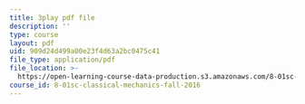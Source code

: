 ```yaml
---
title: 3play pdf file
description: ''
type: course
layout: pdf
uid: 909d24d499a00e23f4d63a2bc0475c41
file_type: application/pdf
file_location: >-
  https://open-learning-course-data-production.s3.amazonaws.com/8-01sc-classical-mechanics-fall-2016/909d24d499a00e23f4d63a2bc0475c41_xtpW7fw8s34.pdf
course_id: 8-01sc-classical-mechanics-fall-2016
---
```

